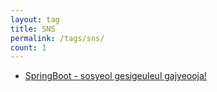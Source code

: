 ```yaml
---
layout: tag
title: SNS
permalink: /tags/sns/
count: 1
---
```


- [SpringBoot - sosyeol gesigeuleul gajyeooja!](https://jbb9229.github.io/blog/202007/spring-socialembed)
